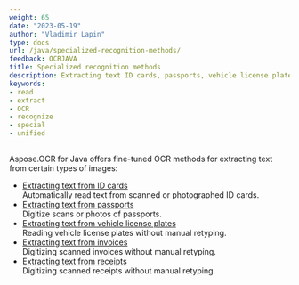 ```yaml
---
weight: 65
date: "2023-05-19"
author: "Vladimir Lapin"
type: docs
url: /java/specialized-recognition-methods/
feedback: OCRJAVA
title: Specialized recognition methods
description: Extracting text ID cards, passports, vehicle license plates, receipts, and invoices.
keywords:
- read
- extract
- OCR
- recognize
- special
- unified
---
```


Aspose.OCR for Java offers fine-tuned OCR methods for extracting text from certain types of images:

- [Extracting text from ID cards](/ocr/java/recognition/id-card/)  
  Automatically read text from scanned or photographed ID cards.
- [Extracting text from passports](/ocr/java/recognition/passport/)  
  Digitize scans or photos of passports.
- [Extracting text from vehicle license plates](/ocr/java/recognition/car-plate/)  
  Reading vehicle license plates without manual retyping.
- [Extracting text from invoices](/ocr/java/recognition/invoice/)  
  Digitizing scanned invoices without manual retyping.
- [Extracting text from receipts](/ocr/java/recognition/receipt/)  
  Digitizing scanned receipts without manual retyping.
